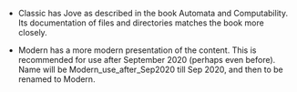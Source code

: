 * Classic has Jove as described in the book Automata and Computability. Its documentation of files and directories matches the book more closely.

* Modern has a more modern presentation of the content. This is recommended for use after September 2020 (perhaps even before). Name will be Modern_use_after_Sep2020 till Sep 2020, and then to be renamed to Modern.


